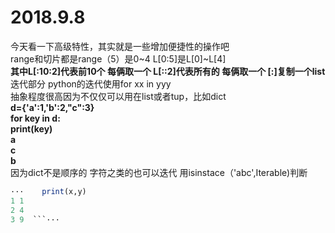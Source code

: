 2018.9.8
=======
今天看一下高级特性，其实就是一些增加便捷性的操作吧  
range和切片都是range（5）是0~4 L[0:5]是L[0]~L[4]  
**其中L[:10:2]代表前10个 每俩取一个 L[::2]代表所有的 每俩取一个 [:]复制一个list**  
迭代部分 python的迭代使用for xx in yyy  
抽象程度很高因为不仅仅可以用在list或者tup，比如dict  
**d={'a':1,'b':2,"c":3}  
  for key in d:  
    print(key)  
a  
c  
b**  
因为dict不是顺序的 字符之类的也可以迭代 用isinstace（'abc',Iterable)判断  
```for x,y in [(1,1),(2,4),(3,5)]:  
···    print(x,y)  
1 1  
2 4  
3 9  ```···
